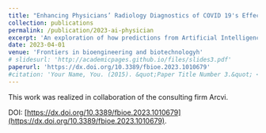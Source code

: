 ```yaml
---
title: "Enhancing Physicians’ Radiology Diagnostics of COVID 19's Effects on Lung Health by Leveraging Artificial Intelligence"
collection: publications
permalink: /publication/2023-ai-physician
excerpt: 'An exploration of how predictions from Artificial Intelligence can help improve the diagnosis from physicians.'
date: 2023-04-01
venue: 'Frontiers in bioengineering and biotechnologyh'
# slidesurl: 'http://academicpages.github.io/files/slides3.pdf'
paperurl: 'https://dx.doi.org/10.3389/fbioe.2023.1010679'
#citation: 'Your Name, You. (2015). &quot;Paper Title Number 3.&quot; <i>Journal 1</i>. 1(3).'
---
```


This work was realized in collaboration of the consulting firm Arcvi.

DOI: [https://dx.doi.org/10.3389/fbioe.2023.1010679](https://dx.doi.org/10.3389/fbioe.2023.1010679).






